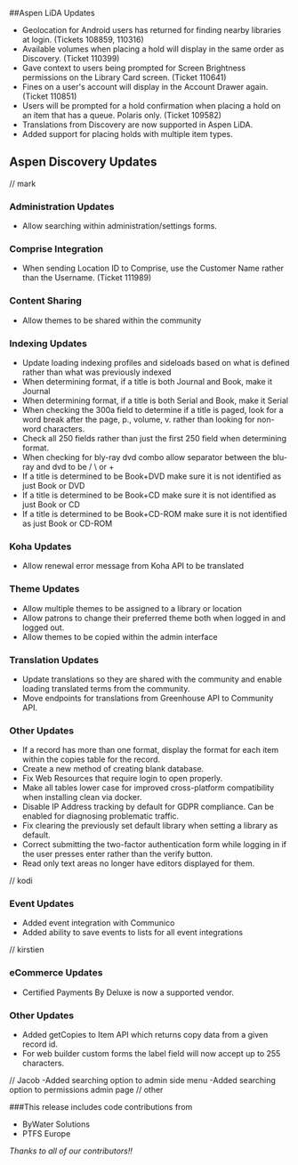 ##Aspen LiDA Updates
- Geolocation for Android users has returned for finding nearby libraries at login. (Tickets 108859, 110316)
- Available volumes when placing a hold will display in the same order as Discovery. (Ticket 110399)
- Gave context to users being prompted for Screen Brightness permissions on the Library Card screen. (Ticket 110641)
- Fines on a user's account will display in the Account Drawer again. (Ticket 110851)
- Users will be prompted for a hold confirmation when placing a hold on an item that has a queue. Polaris only. (Ticket 109582)
- Translations from Discovery are now supported in Aspen LiDA.
- Added support for placing holds with multiple item types.

## Aspen Discovery Updates
// mark
### Administration Updates
- Allow searching within administration/settings forms. 

### Comprise Integration
- When sending Location ID to Comprise, use the Customer Name rather than the Username. (Ticket 111989)

### Content Sharing
- Allow themes to be shared within the community

### Indexing Updates
- Update loading indexing profiles and sideloads based on what is defined rather than  what was previously indexed
- When determining format, if a title is both Journal and Book, make it Journal
- When determining format, if a title is both Serial and Book, make it Serial
- When checking the 300a field to determine if a title is paged, look for a word break after the page, p., volume, v. rather than looking for non-word characters.
- Check all 250 fields rather than just the first 250 field when determining format.  
- When checking for bly-ray dvd combo allow separator between the blu-ray and dvd to be / \ or +
- If a title is determined to be Book+DVD make sure it is not identified as just Book or DVD 
- If a title is determined to be Book+CD make sure it is not identified as just Book or CD
- If a title is determined to be Book+CD-ROM make sure it is not identified as just Book or CD-ROM

### Koha Updates
- Allow renewal error message from Koha API to be translated

### Theme Updates
- Allow multiple themes to be assigned to a library or location
- Allow patrons to change their preferred theme both when logged in and logged out.
- Allow themes to be copied within the admin interface

### Translation Updates
- Update translations so they are shared with the community and enable loading translated terms from the community. 
- Move endpoints for translations from Greenhouse API to Community API. 

### Other Updates
- If a record has more than one format, display the format for each item within the copies table for the record.
- Create a new method of creating blank database.
- Fix Web Resources that require login to open properly. 
- Make all tables lower case for improved cross-platform compatibility when installing clean via docker.
- Disable IP Address tracking by default for GDPR compliance. Can be enabled for diagnosing problematic traffic. 
- Fix clearing the previously set default library when setting a library as default. 
- Correct submitting the two-factor authentication form while logging in if the user presses enter rather than the verify button.
- Read only text areas no longer have editors displayed for them. 


// kodi
### Event Updates
- Added event integration with Communico
- Added ability to save events to lists for all event integrations

// kirstien
### eCommerce Updates
- Certified Payments By Deluxe is now a supported vendor.

### Other Updates
- Added getCopies to Item API which returns copy data from a given record id.
- For web builder custom forms the label field will now accept up to 255 characters.

// Jacob
-Added searching option to admin side menu
-Added searching option to permissions admin page
// other

###This release includes code contributions from
- ByWater Solutions
- PTFS Europe

_Thanks to all of our contributors!!_
